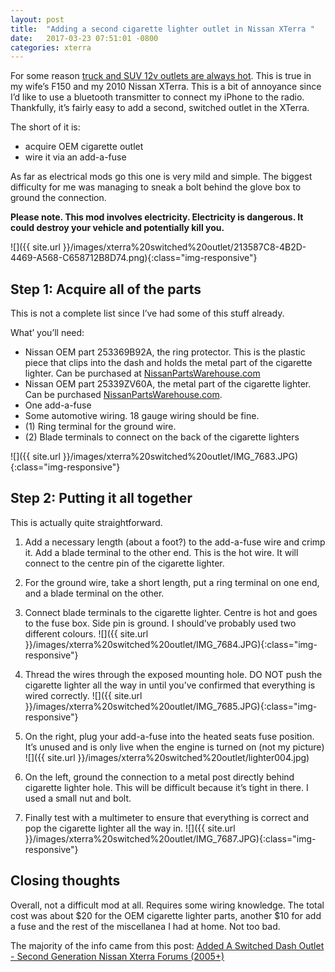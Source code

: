 ```yaml
---
layout: post
title:  "Adding a second cigarette lighter outlet in Nissan XTerra "
date:   2017-03-23 07:51:01 -0800
categories: xterra
---
```


For some reason [truck and SUV 12v outlets are always hot](https://www.google.ca/search?q=why+are+truck+12v+always+on).  This is true in my wife’s F150 and my 2010 Nissan XTerra. This is a bit of annoyance since I’d like to use a bluetooth transmitter to connect my iPhone to the radio. Thankfully, it’s fairly easy to add a second, switched outlet in the XTerra.

The short  of it is:

- acquire OEM cigarette outlet 
- wire it via an add-a-fuse 

As far as electrical mods go this one is very mild and simple. The biggest difficulty for me was managing to sneak a bolt behind the glove box to ground the connection.


**Please note. This mod involves electricity. Electricity is dangerous.  It could destroy your vehicle and potentially kill you.** 

![]({{ site.url }}/images/xterra%20switched%20outlet/213587C8-4B2D-4469-A568-C658712B8D74.png){:class="img-responsive"}



## Step 1: Acquire all of the parts

This is not a complete list since I’ve had some of this stuff already.

What’ you’ll need:

- Nissan OEM part 253369B92A, the ring protector. This is the plastic piece that clips into the dash and holds the metal part of the cigarette lighter. Can be purchased at [NissanPartsWarehouse.com](https://nissanpartswarehouse.com/)
- Nissan OEM part 25339ZV60A, the metal part of the cigarette lighter. Can be purchased [NissanPartsWarehouse.com](https://nissanpartswarehouse.com/).
- One add-a-fuse
- Some automotive wiring. 18 gauge wiring should be fine. 
- (1) Ring terminal for the ground wire. 
- (2) Blade terminals to connect on the back of the cigarette lighters

![]({{ site.url }}/images/xterra%20switched%20outlet/IMG_7683.JPG){:class="img-responsive"}

## Step 2: Putting it all together

This is actually quite straightforward.

1. Add a necessary length (about a foot?) to the add-a-fuse wire and crimp it. Add a blade terminal to the other end. This is the hot wire. It will connect to the centre pin of the cigarette lighter.
2. For the ground wire, take a short length, put a ring terminal on one end, and a blade terminal on the other.
3. Connect blade terminals to the cigarette lighter. Centre is hot and goes to the fuse box. Side pin is ground.  I should’ve probably used two different colours. 
![]({{ site.url }}/images/xterra%20switched%20outlet/IMG_7684.JPG){:class="img-responsive"}
1. Thread the wires through the exposed mounting hole. DO NOT push the cigarette lighter all the way in until you’ve confirmed that everything is wired correctly. 
![]({{ site.url }}/images/xterra%20switched%20outlet/IMG_7685.JPG){:class="img-responsive"}

1. On the right, plug your add-a-fuse into the heated seats fuse position. It’s unused and is only live when the engine is turned on (not my picture)
![]({{ site.url }}/images/xterra%20switched%20outlet/lighter004.jpg)
1. On the left, ground the connection to a metal post directly behind cigarette lighter hole. This will be difficult because it’s tight in there. I used a small nut and bolt. 
2. Finally test with a multimeter to ensure that everything is correct and pop the cigarette lighter all the way in.
![]({{ site.url }}/images/xterra%20switched%20outlet/IMG_7687.JPG){:class="img-responsive"}


## Closing thoughts

Overall, not a difficult mod at all. Requires some wiring knowledge. The total cost was about $20 for the OEM cigarette lighter parts, another $10 for add a fuse and the rest of the miscellanea I had at home. Not too bad. 

The majority of the info came from this post: [Added A Switched Dash Outlet - Second Generation Nissan Xterra Forums (2005+)](http://www.thenewx.org/forum/12-electrical/55411-added-switched-dash-outlet.html)
